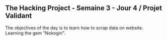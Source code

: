 ## The Hacking Project - Semaine 3 - Jour 4 / Projet Validant

The objectives of the day is to learn how to scrap data on website.   
Learning the gem "Nokogiri".
